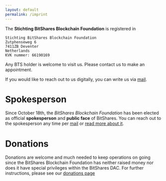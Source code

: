 ```yaml
---
layout: default
permalink: /imprint
---
```


The **Stichting BitShares Blockchain Foundation** is registered in 

    Stichting BitShares Blockchain Foundation
    Zutphenseweg 6
    7411ZB Deventer
    Netherlands
    KVK nummer: 66190169

Any BTS holder is welcome to visit us. Please contact us to make an
appointment.

If you would like to reach out to us digitally, you can write us via
[mail](mailto:info@bitshares.foundation).

# Spokesperson

Since October 18th, the *BitShares Blockchain Foundation* has been elected as
official **spokesperson** and **public face** of BitShares. You can reach out
to the spokesperson any time per
[mail](mailto:spokesperson@bitshares.foundation) or [read more about
it](/spokesperson).

# Donations

Donations are welcome and much needed to keep operations on going since the
BitShares Blockchain Foundation has neither raised money nor does it have
special privileges within the BitShares DAC. For further instructions, please
see our [donations page](/donations)
